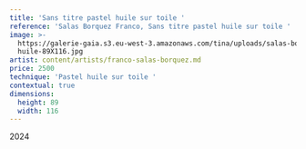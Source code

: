 ```yaml
---
title: 'Sans titre pastel huile sur toile '
reference: 'Salas Borquez Franco, Sans titre pastel huile sur toile '
image: >-
  https://galerie-gaia.s3.eu-west-3.amazonaws.com/tina/uploads/salas-borquez-franco/galerie-gaia-salas-borquez-franco-pastel
  huile-89X116.jpg
artist: content/artists/franco-salas-borquez.md
price: 2500
technique: 'Pastel huile sur toile '
contextual: true
dimensions:
  height: 89
  width: 116
---
```


2024

